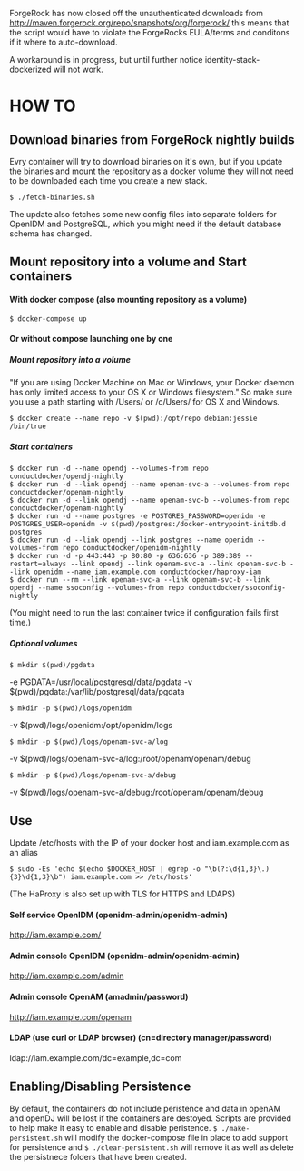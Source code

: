 ForgeRock has now closed off the unauthenticated downloads from http://maven.forgerock.org/repo/snapshots/org/forgerock/
this means that the script would have to violate the ForgeRocks EULA/terms and conditons if it where to auto-download.

A workaround is in progress, but until further notice identity-stack-dockerized will not work.

# HOW TO

## Download binaries from ForgeRock nightly builds
Evry container will try to download binaries on it's own, but if you update the binaries and mount the repository as a docker volume they will not need to be downloaded each time you create a new stack.

	$ ./fetch-binaries.sh

The update also fetches some new config files into separate folders for OpenIDM and PostgreSQL, which you might need if the default database schema has changed.

## Mount repository into a volume and Start containers
#### With docker compose (also mounting repository as a volume)
	$ docker-compose up

#### Or without compose launching one by one
##### Mount repository into a volume
"If you are using Docker Machine on Mac or Windows, your Docker daemon has only limited access to your OS X or Windows filesystem." So make sure you use a path starting with /Users/ or /c/Users/ for OS X and Windows.

    $ docker create --name repo -v $(pwd):/opt/repo debian:jessie /bin/true

##### Start containers
	$ docker run -d --name opendj --volumes-from repo conductdocker/opendj-nightly
	$ docker run -d --link opendj --name openam-svc-a --volumes-from repo conductdocker/openam-nightly
	$ docker run -d --link opendj --name openam-svc-b --volumes-from repo conductdocker/openam-nightly
	$ docker run -d --name postgres -e POSTGRES_PASSWORD=openidm -e POSTGRES_USER=openidm -v $(pwd)/postgres:/docker-entrypoint-initdb.d postgres
	$ docker run -d --link opendj --link postgres --name openidm --volumes-from repo conductdocker/openidm-nightly
	$ docker run -d -p 443:443 -p 80:80 -p 636:636 -p 389:389 --restart=always --link opendj --link openam-svc-a --link openam-svc-b --link openidm --name iam.example.com conductdocker/haproxy-iam
	$ docker run --rm --link openam-svc-a --link openam-svc-b --link opendj --name ssoconfig --volumes-from repo conductdocker/ssoconfig-nightly

(You might need to run the last container twice if configuration fails first time.)

##### Optional volumes
	$ mkdir $(pwd)/pgdata
-e PGDATA=/usr/local/postgresql/data/pgdata -v $(pwd)/pgdata:/var/lib/postgresql/data/pgdata 

	$ mkdir -p $(pwd)/logs/openidm
-v $(pwd)/logs/openidm:/opt/openidm/logs 

	$ mkdir -p $(pwd)/logs/openam-svc-a/log
-v $(pwd)/logs/openam-svc-a/log:/root/openam/openam/debug

	$ mkdir -p $(pwd)/logs/openam-svc-a/debug
-v $(pwd)/logs/openam-svc-a/debug:/root/openam/openam/debug

## Use
Update /etc/hosts with the IP of your docker host and iam.example.com as an alias

	$ sudo -Es 'echo $(echo $DOCKER_HOST | egrep -o "\b(?:\d{1,3}\.){3}\d{1,3}\b") iam.example.com >> /etc/hosts' 

(The HaProxy is also set up with TLS for HTTPS and LDAPS)

#### Self service OpenIDM (openidm-admin/openidm-admin)
http://iam.example.com/
#### Admin console OpenIDM (openidm-admin/openidm-admin)
http://iam.example.com/admin
#### Admin console OpenAM (amadmin/password)
http://iam.example.com/openam
#### LDAP (use curl or LDAP browser) (cn=directory manager/password)
ldap://iam.example.com/dc=example,dc=com

## Enabling/Disabling Persistence
By default, the containers do not include peristence and data in openAM and openDJ will be lost if the containers are destoyed.
Scripts are provided to help make it easy to enable and disable peristence.
`$ ./make-persistent.sh` will modify the docker-compose file in place to add support for persistence and `$ ./clear-persistent.sh` will remove it as well as delete the persistnece folders that have been created.
